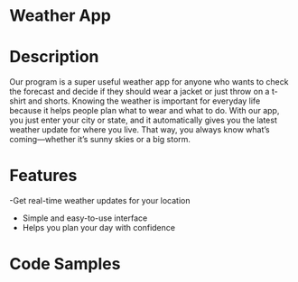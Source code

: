 # Weather App 
# Description 
Our program is a super useful weather app for anyone who wants to check the forecast and decide if they should wear a jacket or just throw on a t-shirt and shorts. Knowing the weather is important for everyday life because it helps people plan what to wear and what to do. With our app, you just enter your city or state, and it automatically gives you the latest weather update for where you live. That way, you always know what’s coming—whether it’s sunny skies or a big storm.
# Features 
-Get real-time weather updates for your location
- Simple and easy-to-use interface
- Helps you plan your day with confidence

# Code Samples 
